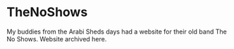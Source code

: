 # TheNoShows

My buddies from the Arabi Sheds days had a website for their old band The No Shows. Website archived here. 
